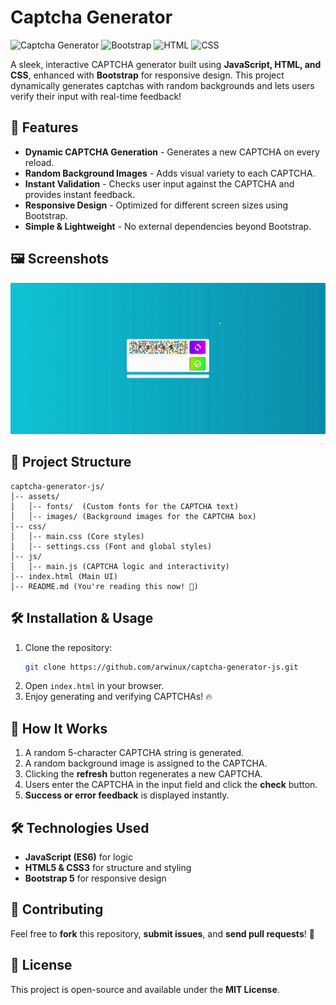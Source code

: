 # Captcha Generator

![Captcha Generator](https://img.shields.io/badge/JavaScript-ES6+-blue) ![Bootstrap](https://img.shields.io/badge/Bootstrap-5-purple) ![HTML](https://img.shields.io/badge/HTML-5-orange) ![CSS](https://img.shields.io/badge/CSS-3-blue)

A sleek, interactive CAPTCHA generator built using **JavaScript, HTML, and CSS**, enhanced with **Bootstrap** for responsive design. This project dynamically generates captchas with random backgrounds and lets users verify their input with real-time feedback!

## 🎯 Features
- **Dynamic CAPTCHA Generation** - Generates a new CAPTCHA on every reload.
- **Random Background Images** - Adds visual variety to each CAPTCHA.
- **Instant Validation** - Checks user input against the CAPTCHA and provides instant feedback.
- **Responsive Design** - Optimized for different screen sizes using Bootstrap.
- **Simple & Lightweight** - No external dependencies beyond Bootstrap.

## 🖼️ Screenshots
<img src="./design/readme.gif">

## 📂 Project Structure
```
captcha-generator-js/
│-- assets/
│   │-- fonts/  (Custom fonts for the CAPTCHA text)
│   │-- images/ (Background images for the CAPTCHA box)
│-- css/
│   │-- main.css (Core styles)
│   │-- settings.css (Font and global styles)
│-- js/
│   │-- main.js (CAPTCHA logic and interactivity)
│-- index.html (Main UI)
│-- README.md (You're reading this now! 🎉)
```

## 🛠️ Installation & Usage
1. Clone the repository:
   ```bash
   git clone https://github.com/arwinux/captcha-generator-js.git
   ```
2. Open `index.html` in your browser.
3. Enjoy generating and verifying CAPTCHAs! 🔥

## 📝 How It Works
1. A random 5-character CAPTCHA string is generated.
2. A random background image is assigned to the CAPTCHA.
3. Clicking the **refresh** button regenerates a new CAPTCHA.
4. Users enter the CAPTCHA in the input field and click the **check** button.
5. **Success or error feedback** is displayed instantly.


## 🛠️ Technologies Used
- **JavaScript (ES6)** for logic
- **HTML5 & CSS3** for structure and styling
- **Bootstrap 5** for responsive design

## 🤝 Contributing
Feel free to **fork** this repository, **submit issues**, and **send pull requests**! 🚀

## 📜 License
This project is open-source and available under the **MIT License**.



